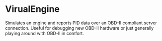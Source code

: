 # VirualEngine
Simulates an engine and reports PID data over an OBD-II compliant server connection. Useful for debugging new OBD-II hardware or just generally playing around with OBD-II in comfort. 
